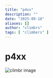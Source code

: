 ```yaml
---
title: "p4xx"
description: ""
date: "2025-09-18"
aliases: []
author: "climbrs"
tags: [ "climbers" ]
---
```



# p4xx



<img src="images/peak-climbr.jpg" 
  class="fit-picture"  alt="climbr image" />
